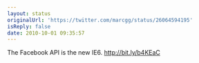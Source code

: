```yaml
---
layout: status
originalUrl: 'https://twitter.com/marcgg/status/26064594195'
isReply: false
date: 2010-10-01 09:35:57
---
```


The Facebook API is the new IE6. http://bit.ly/b4KEaC
